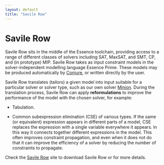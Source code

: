 ```yaml
---
layout: default
title: "Savile Row"
---
```

# Savile Row

Savile Row sits in the middle of the Essence toolchain, providing access to a range of different classes of solvers including SAT, MaxSAT, and SMT, CP, and (in prototype) MIP. Savile Row takes as input constraint models in the solver-independent modelling language Essence Prime. These models may be produced automatically by [Conjure](https://constraintmodelling.org/conjure/), or written directly by the user. 

Savile Row translates (tailors) a given model into input suitable for a particular solver or solver type, such as our own solver [Minion](https://constraintmodelling.org/minion/). During the translation process, Savile Row can apply __reformulations__ to improve the performance of the model with the chosen solver, for example:

* Tabulation. 

* Common subexpression elimination (CSE) of various types. If the same (or equivalent) expression appears in different parts of a model, CSE replaces the expression with a single variable everywhere it appears. In this way it connects together different expressions in the model. This often improves constraint propagation, and even when it does not do that it can improve the efficiency of a solver by reducing the number of constraints to propagate.

Check the [Savile Row](https://savilerow.cs.st-andrews.ac.uk/) site to download Savile Row or for more details. 



